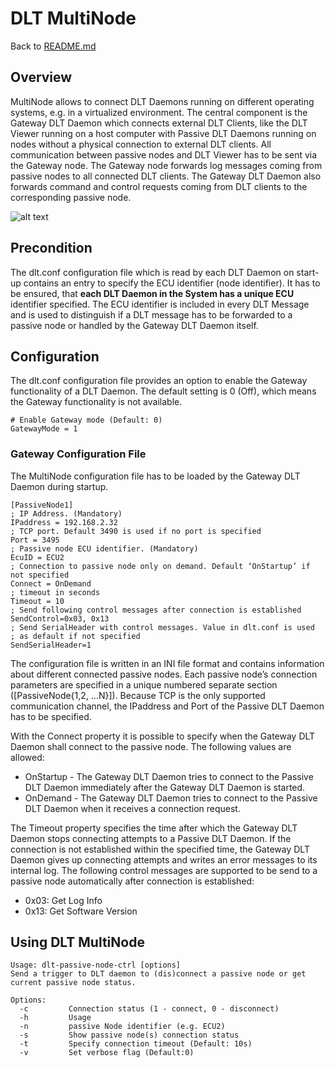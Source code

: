 # DLT MultiNode

Back to [README.md](../README.md)

## Overview

MultiNode allows to connect DLT Daemons running on different operating systems,
e.g. in a virtualized environment. The central component is the Gateway DLT
Daemon which connects external DLT Clients, like the DLT Viewer running on a
host computer with Passive DLT Daemons running on nodes without a physical
connection to external DLT clients. All communication between passive nodes and
DLT Viewer has to be sent via the Gateway node. The Gateway node forwards log
messages coming from passive nodes to all connected DLT clients. The Gateway DLT
Daemon also forwards command and control requests coming from DLT clients to the
corresponding passive node.

![alt text](images/dlt-multinode.png "DLT MultiNode")

## Precondition

The dlt.conf configuration file which is read by each DLT Daemon on start-up
contains an entry to specify the ECU identifier (node identifier). It has to be
ensured, that **each DLT Daemon in the System has a unique ECU** identifier
specified. The ECU identifier is included in every DLT Message and is used to
distinguish if a DLT message has to be forwarded to a passive node or handled by
the Gateway DLT Daemon itself.

## Configuration

The dlt.conf configuration file provides an option to enable the Gateway
functionality of a DLT Daemon. The default setting is 0 (Off), which means the
Gateway functionality is not available.

```
# Enable Gateway mode (Default: 0)
GatewayMode = 1
```

### Gateway Configuration File

The MultiNode configuration file has to be loaded by the Gateway DLT Daemon
during startup.

```
[PassiveNode1]
; IP Address. (Mandatory)
IPaddress = 192.168.2.32
; TCP port. Default 3490 is used if no port is specified
Port = 3495
; Passive node ECU identifier. (Mandatory)
EcuID = ECU2
; Connection to passive node only on demand. Default ‘OnStartup’ if not specified
Connect = OnDemand
; timeout in seconds
Timeout = 10
; Send following control messages after connection is established
SendControl=0x03, 0x13
; Send SerialHeader with control messages. Value in dlt.conf is used
; as default if not specified
SendSerialHeader=1
```

The configuration file is written in an INI file format and contains information
about different connected passive nodes. Each passive node’s connection
parameters are specified in a unique numbered separate section
([PassiveNode{1,2, …N}]). Because TCP is the only supported communication
channel, the IPaddress and Port of the Passive DLT Daemon has to be specified.

With the Connect property it is possible to specify when the Gateway DLT Daemon
shall connect to the passive node. The following values are allowed:
- OnStartup - The Gateway DLT Daemon tries to connect to the Passive DLT Daemon
  immediately after the Gateway DLT Daemon is started.
- OnDemand - The Gateway DLT Daemon tries to connect to the Passive DLT Daemon
  when it receives a connection request.

The Timeout property specifies the time after which the Gateway DLT Daemon stops
connecting attempts to a Passive DLT Daemon. If the connection is not
established within the specified time, the Gateway DLT Daemon gives up
connecting attempts and writes an error messages to its internal log. The
following control messages are supported to be send to a passive node
automatically after connection is established:
- 0x03: Get Log Info
- 0x13: Get Software Version

## Using DLT MultiNode

```
Usage: dlt-passive-node-ctrl [options]
Send a trigger to DLT daemon to (dis)connect a passive node or get current passive node status.

Options:
  -c         Connection status (1 - connect, 0 - disconnect)
  -h         Usage
  -n         passive Node identifier (e.g. ECU2)
  -s         Show passive node(s) connection status
  -t         Specify connection timeout (Default: 10s)
  -v         Set verbose flag (Default:0)
```
